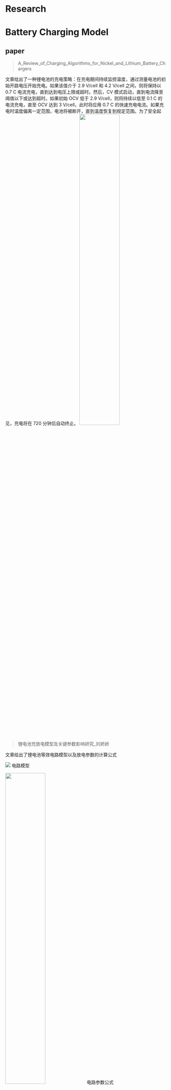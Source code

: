 # Research
# Battery Charging  Model

## paper

> A_Review_of_Charging_Algorithms_for_Nickel_and_Lithium_Battery_Chargers

文章给出了一种锂电池的充电策略：在充电期间持续监控温度，通过测量电池的初始开路电压开始充电。如果该值介于 2.9 V/cell 和 4.2 V/cell 之间，则将保持以 0.7 C 电流充电，直到达到电压上限或超时。然后，CV 模式启动，直到电流降至阈值以下或达到超时。如果初始 OCV 低于 2.9 V/cell，则将持续以低至 0.1 C 的电流充电，直至 OCV 达到 3 V/cell，此时将应用 0.7 C 的快速充电电流。如果充电时温度偏离一定范围，电池将被断开，直到温度恢复到规定范围。为了安全起见，充电将在 720 分钟后自动终止。
<img src="https://img-blog.csdnimg.cn/direct/e9248ed0944749a2b8e01cda444efb90.png" width="50%">

>锂电池充放电模型及关键参数影响研究_刘娇娇

文章给出了锂电池等效电路模型以及放电参数的计算公式

![](https://img-blog.csdnimg.cn/direct/78ae13ef29644619bd6c86229f890d2d.png ) 电路模型

<img src="https://img-blog.csdnimg.cn/direct/8702c2bd0328424eb2d28f244d4988ac.png" width="50%"> 电路参数公式

式中：E0 为锂电池内电势，V；K 为锂电池极化电压，V；Cmax 为 锂电池的最大容量，Ah；Qe 为锂电池充放电量，Ah；A 为指数区电压振幅，V；B为指数区时间常数的倒数；Efull 为电池满充 电压，V；Eexp 为锂电池放电曲线中指数区的截止电压，V；通常锂电池厂家会给定电池的额定电压 Erated ，按照锂电池的特性， Erated=0.929 5Eexp ；Qexp 为指数区域的电池容量，Ah；Enom 为放电 截 止 电 压 ，V；Qnom 为锂电池放电曲线中线性区的电池容量， Ah；R 为锂电池内电阻，Ω；Inom 为锂电池额定放电电流，A；锂 电池的额定放电电流和最大容量呈线性关系，Inom=0.434 783 Cmax ；IB 是流过锂电池的电流，单位为 A；h 是锂 电池的充放电效率，根据经验可0.995~0.998。
# Battery capacity
| 地区 |  2020年居民人均年用电量（kw*h）|参考电池容量（kw*h），以年人均用电量除以180得到
|--|--|--|
| 瑞典 | 13085 |73

参考网址：https://www.indexmundi.com/map/?v=81000&r=eu&l=zh




 

<!--stackedit_data:
eyJoaXN0b3J5IjpbLTEwMDY1NTk3MTYsMTEwODQxNzAwOSw1Mz
YxMDE1OTYsNzIwMjgwMTM3LC0xOTM1NjQ5MDg4LC0xMjQ0MTI1
MTk5LDU1NjY0NzU4OF19
-->